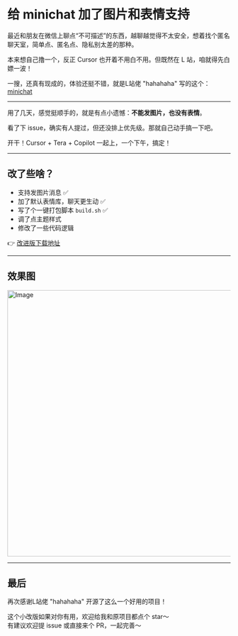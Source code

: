 # 给 minichat 加了图片和表情支持

最近和朋友在微信上聊点“不可描述”的东西，越聊越觉得不太安全，想着找个匿名聊天室，简单点、匿名点、隐私别太差的那种。

本来想自己撸一个，反正 Cursor 也开着不用白不用。但既然在 L 站，咱就得先白嫖一波！

一搜，还真有现成的，体验还挺不错，就是L站佬 "hahahaha" 写的这个：[minichat](https://github.com/byebyehair/minichat)

---

用了几天，感觉挺顺手的，就是有点小遗憾：**不能发图片，也没有表情**。

看了下 issue，确实有人提过，但还没排上优先级。那就自己动手搞一下吧。

开干！Cursor + Tera + Copilot 一起上，一个下午，搞定！

---

## 改了些啥？

- 支持发图片消息 ✅  
- 加了默认表情库，聊天更生动 ✅  
- 写了个一键打包脚本 `build.sh` ✅  
- 调了点主题样式  
- 修改了一些代码逻辑

👉 [改进版下载地址](https://github.com/CJSen/minichat/releases/tag/v1.0.0)

---

## 效果图

<img width="601" alt="Image" src="https://github.com/user-attachments/assets/8e8cb29e-4786-4f66-ab92-2f9c2190f3a0" />

---

## 最后

再次感谢L站佬 "hahahaha" 开源了这么一个好用的项目！

这个小改版如果对你有用，欢迎给我和原项目都点个 star～  
有建议欢迎提 issue 或直接来个 PR，一起完善～